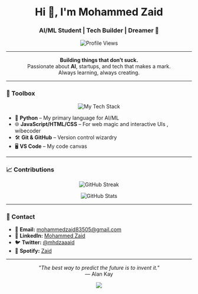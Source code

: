 <!-- Mohammed Zaid - AI/ML Student 🚀 -->

<h1 align="center">Hi 👋, I'm Mohammed Zaid</h1>
<h3 align="center">AI/ML Student | Tech Builder | Dreamer 🚀</h3>

<p align="center">
  <img src="https://komarev.com/ghpvc/?username=MohammedZaid-AI&label=Profile%20views&color=0e75b6&style=flat" alt="Profile Views"/>
</p>

---

<p align="center">
  <b>Building things that don’t suck.</b><br>
  Passionate about <b>AI</b>, startups, and tech that makes a mark.<br>
  Always learning, always creating.<br>
</p>

---

### 🧰 Toolbox

<p align="center">
  <img src="https://skillicons.dev/icons?i=python,cpp,js,html,css,bash,git,github,vscode,linux" alt="My Tech Stack" />
</p>

- 🐍 **Python** – My primary language for AI/ML  
- 🌐 **JavaScript/HTML/CSS** – For web magic and interactive UIs , wibecoder
- 🛠️ **Git & GitHub** – Version control wizardry  
- 🖥️ **VS Code** – My code canvas

---

### 📈 Contributions

<p align="center">
  <img src="https://github-readme-streak-stats.herokuapp.com?user=MohammedZaid-AI&theme=algolia&hide_border=true&date_format=M%20j%5B%2C%20Y%5D" alt="GitHub Streak" />
</p>

<p align="center">
  <img src="https://github-readme-stats.vercel.app/api?username=MohammedZaid-AI&show_icons=true&theme=algolia&hide_border=true" alt="GitHub Stats" />
</p>

---

### 📌 Contact

- 📧 **Email:** [mohammedzaid83505@gmail.com](mailto:mohammedzaid83505@gmail.com)
- 💼 **LinkedIn:** [Mohammed Zaid](https://www.linkedin.com/in/mohammed-zaid-823a20240/)
- 🐦 **Twitter:** [@mhdzaaaid](https://twitter.com/mhdzaaaid)
- 🎵 **Spotify:** [Zaid](https://open.spotify.com/user/31d3y5zjo3f6lqz2rw2r5qah5c3a)

---

<p align="center">
  <i>"The best way to predict the future is to invent it."</i>
  <br>— Alan Kay
</p>

<p align="center">
  <img src="https://capsule-render.vercel.app/api?type=waving&color=auto&height=120&section=footer"/>
</p>
